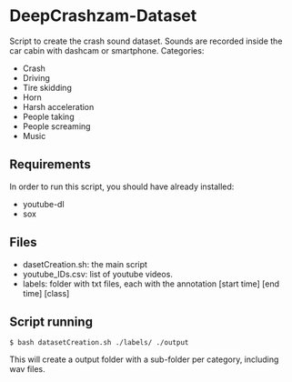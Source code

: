 # DeepCrashzam-Dataset
Script to create the crash sound dataset. Sounds are recorded inside the car cabin with dashcam or smartphone.
Categories:
- Crash
- Driving
- Tire skidding
- Horn
- Harsh acceleration
- People taking
- People screaming
- Music

## Requirements
In order to run this script, you should have already installed:
- youtube-dl
- sox

## Files
- dasetCreation.sh: the main script
- youtube_IDs.csv: list of youtube videos.
- labels: folder with txt files, each with the annotation [start time] [end time] [class] 

## Script running
```
$ bash datasetCreation.sh ./labels/ ./output
```
This will create a output folder with a sub-folder per category, including wav files.
